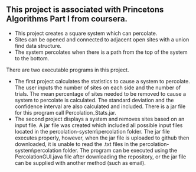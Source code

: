 ## This project is associated with Princetons Algorithms Part I from coursera.
- This project creates a square system which can percolate.
- Sites can be opened and connected to adjacent open sites with a union find data structure.
- The system percolates when there is a path from the top of the system to the bottom.


There are two executable programs in this project. 
  - The first project calculates the statistics to cause a system to percolate. The user inputs the number of sites on each side and the number of trials. The mean percentage of sites needed to be removed to cause a system to percolate is calculated. The standard deviation and the confidence interval are also calculated and included. There is a jar file for this program call Percolation_Stats.jar.
  - The second project displays a system and removes sites based on an input file.  A jar file was created which included all possible input files located in the percolation-system\percolation folder. The jar file executes properly, however, when the jar file is uploaded to github then downloaded, it is unable to read the .txt files in the percolation-system\percolation folder. The program can be executed using the PercolationGUI.java file after downloading the repository, or the jar file can be supplied with another method (such as email).
